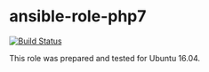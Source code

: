# ansible-role-php7

[![Build Status](https://travis-ci.com/iroquoisorg/ansible-role-php7.svg?branch=master)](https://travis-ci.com/iroquoisorg/ansible-role-php7)

This role was prepared and tested for Ubuntu 16.04.
